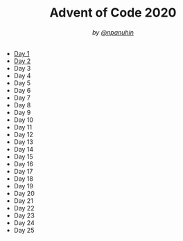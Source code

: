 <h1 align="center">Advent of Code 2020</h1>
<h6 align="center">by <a href="https://github.com/npanuhin">@npanuhin</a></h6>

- [Day 1](Day%201)
- [Day 2](Day%202)
- Day 3
- Day 4
- Day 5
- Day 6
- Day 7
- Day 8
- Day 9
- Day 10
- Day 11
- Day 12
- Day 13
- Day 14
- Day 15
- Day 16
- Day 17
- Day 18
- Day 19
- Day 20
- Day 21
- Day 22
- Day 23
- Day 24
- Day 25
